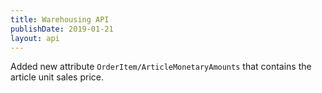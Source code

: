 ```yaml
---
title: Warehousing API
publishDate: 2019-01-21
layout: api
---
```


Added new attribute `OrderItem/ArticleMonetaryAmounts` that contains the article
unit sales price.
